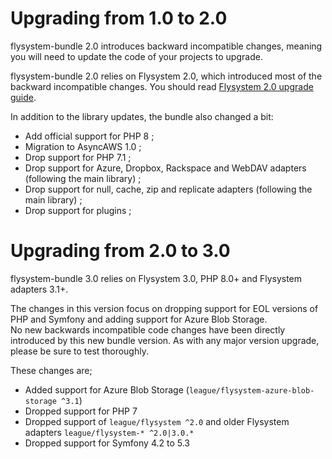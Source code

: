 # Upgrading from 1.0 to 2.0

flysystem-bundle 2.0 introduces backward incompatible changes, meaning you will need to update
the code of your projects to upgrade.

flysystem-bundle 2.0 relies on Flysystem 2.0, which introduced most of the backward incompatible
changes. You should read
[Flysystem 2.0 upgrade guide](https://flysystem.thephpleague.com/v2/docs/advanced/upgrade-to-2.0.0/).

In addition to the library updates, the bundle also changed a bit:

* Add official support for PHP 8 ;
* Migration to AsyncAWS 1.0 ;
* Drop support for PHP 7.1 ;
* Drop support for Azure, Dropbox, Rackspace and WebDAV adapters (following the main library) ;
* Drop support for null, cache, zip and replicate adapters (following the main library) ;
* Drop support for plugins ;

# Upgrading from 2.0 to 3.0

flysystem-bundle 3.0 relies on Flysystem 3.0, PHP 8.0+ and Flysystem adapters 3.1+.

The changes in this version focus on dropping support for EOL versions of PHP and Symfony and 
adding support for Azure Blob Storage.  
No new backwards incompatible code changes have been directly introduced by this new bundle version. 
As with any major version upgrade, please be sure to test thoroughly.  

These changes are;  

* Added support for Azure Blob Storage (`league/flysystem-azure-blob-storage ^3.1`)
* Dropped support for PHP 7
* Dropped support of `league/flysystem ^2.0` and older Flysystem adapters `league/flysystem-* ^2.0|3.0.*`
* Dropped support for Symfony 4.2 to 5.3
